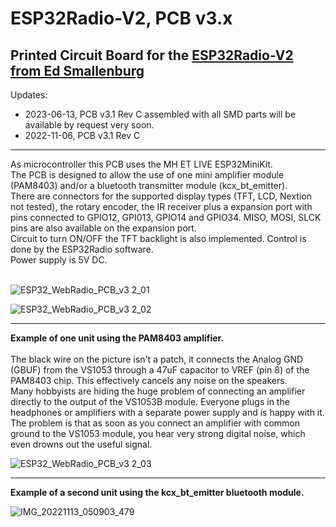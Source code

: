 # ESP32Radio-V2, PCB v3.x
## Printed Circuit Board for the [ESP32Radio-V2 from Ed Smallenburg](https://github.com/Edzelf/ESP32Radio-V2)

Updates:
- 2023-06-13, PCB v3.1 Rev C assembled with all SMD parts will be available by request very soon. 
- 2022-11-06, PCB v3.1 Rev C

 ** **
 
As microcontroller this PCB uses the MH ET LIVE ESP32MiniKit.<br> 
The PCB is designed to allow the use of one mini amplifier module (PAM8403) and/or a bluetooth transmitter module (kcx_bt_emitter).<br>
There are connectors for the supported display types (TFT, LCD, Nextion not tested), the rotary encoder, the IR receiver plus a expansion port with pins connected to GPIO12, GPI013, GPIO14 and GPIO34. MISO, MOSI, SLCK pins are also available on the expansion port.<br>
Circuit to turn ON/OFF the TFT backlight is also implemented. Control is done by the ESP32Radio software.<br>
Power supply is 5V DC.<br>
<br>

![ESP32_WebRadio_PCB_v3 2_01](https://user-images.githubusercontent.com/14356332/200154388-d73d5ee6-fb64-46e0-a4de-ef9e7894c342.jpg)

![ESP32_WebRadio_PCB_v3 2_02](https://user-images.githubusercontent.com/14356332/200154434-14eb3337-b357-42a4-9562-9909f6c829ba.jpg)
 <br>
 ** **

**Example of one unit using the PAM8403 amplifier.** <br><br>
The black wire on the picture isn't a patch, it connects the Analog GND (GBUF) from the VS1053 through a 47uF capacitor to VREF (pin 8) of the PAM8403 chip. This effectively cancels any noise on the speakers.<br>
Many hobbyists are hiding the huge problem of connecting an amplifier directly to the output of the VS1053B module. Everyone plugs in the headphones or amplifiers with a separate power supply and is happy with it. The problem is that as soon as you connect an amplifier with common ground to the VS1053 module, you hear very strong digital noise, which even drowns out the useful signal.<br>

![ESP32_WebRadio_PCB_v3 2_03](https://user-images.githubusercontent.com/14356332/200154441-9933c375-fe29-425d-9619-b77ff17f3648.jpg)
 <br>
 ** **

**Example of a second unit using the kcx_bt_emitter bluetooth module.** <br>

![IMG_20221113_050903_479](https://user-images.githubusercontent.com/14356332/201507650-d6aeef9c-f1ef-495b-8586-b36859739626.jpg)
<br>

